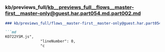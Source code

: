 ### kb/previews_full/kb__previews_full__flows__master-first__master-only@guest.har.part054.md.part002.md

```md
### kb/previews_full/flows__master-first__master-only@guest.har.part054.md (part 002)

```md
KO722YSM.js",
                "lineNumber": 0,
                "c
```

```

```
